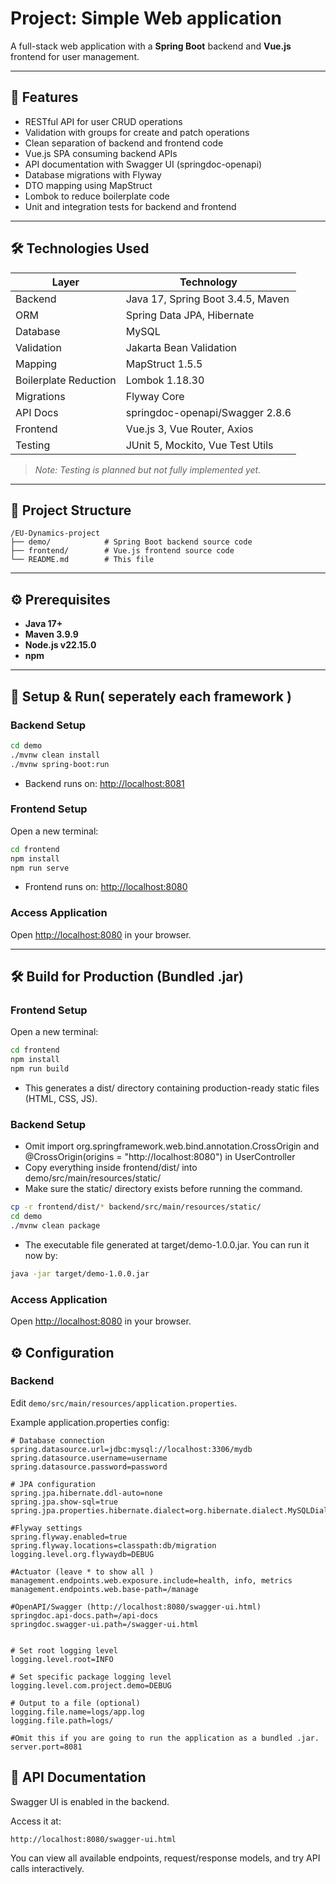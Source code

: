 
# Project: Simple Web application

A full-stack web application with a **Spring Boot** backend and **Vue.js** frontend for user management.

---

## 🚀 Features

- RESTful API for user CRUD operations
- Validation with groups for create and patch operations
- Clean separation of backend and frontend code
- Vue.js SPA consuming backend APIs
- API documentation with Swagger UI (springdoc-openapi)
- Database migrations with Flyway
- DTO mapping using MapStruct
- Lombok to reduce boilerplate code
- Unit and integration tests for backend and frontend

---

## 🛠️ Technologies Used

| Layer    | Technology                        |
| -------- | -------------------------------- |
| Backend  | Java 17, Spring Boot 3.4.5, Maven |
| ORM      | Spring Data JPA, Hibernate        |
| Database | MySQL                         |
| Validation | Jakarta Bean Validation          |
| Mapping  | MapStruct 1.5.5                  |
| Boilerplate Reduction | Lombok 1.18.30             |
| Migrations | Flyway Core                    |
| API Docs | springdoc-openapi/Swagger 2.8.6           |
| Frontend | Vue.js 3, Vue Router, Axios |
| Testing  | JUnit 5, Mockito, Vue Test Utils  |
> *Note: Testing is planned but not fully implemented yet.*
---

## 📁 Project Structure

```
/EU-Dynamics-project
├── demo/            # Spring Boot backend source code
├── frontend/        # Vue.js frontend source code
└── README.md        # This file
```

---

## ⚙️ Prerequisites

- **Java 17+**
- **Maven 3.9.9**
- **Node.js v22.15.0**
- **npm** 

---

## 🔧 Setup & Run( seperately each framework )

### Backend Setup

```bash
cd demo
./mvnw clean install
./mvnw spring-boot:run
```

- Backend runs on: [http://localhost:8081](http://localhost:8081)

### Frontend Setup

Open a new terminal:

```bash
cd frontend
npm install
npm run serve
```

- Frontend runs on: [http://localhost:8080](http://localhost:8080) 

### Access Application

Open [http://localhost:8080](http://localhost:8080) in your browser.

---

## 🛠️ Build for Production (Bundled .jar)

### Frontend Setup

Open a new terminal:

```bash
cd frontend
npm install
npm run build
```
- This generates a dist/ directory containing production-ready static files (HTML, CSS, JS).

### Backend Setup
- Omit import org.springframework.web.bind.annotation.CrossOrigin and @CrossOrigin(origins = "http://localhost:8080") in UserController
- Copy everything inside frontend/dist/ into demo/src/main/resources/static/
- Make sure the static/ directory exists before running the command. 

```bash
cp -r frontend/dist/* backend/src/main/resources/static/
cd demo
./mvnw clean package
```
- The executable file generated at target/demo-1.0.0.jar. You can run it now by:
```bash
java -jar target/demo-1.0.0.jar
```

### Access Application

Open [http://localhost:8080](http://localhost:8080) in your browser.



## ⚙️ Configuration

### Backend

Edit `demo/src/main/resources/application.properties`.

Example application.properties config:

```properties
# Database connection
spring.datasource.url=jdbc:mysql://localhost:3306/mydb
spring.datasource.username=username
spring.datasource.password=password

# JPA configuration
spring.jpa.hibernate.ddl-auto=none
spring.jpa.show-sql=true
spring.jpa.properties.hibernate.dialect=org.hibernate.dialect.MySQLDialect

#Flyway settings
spring.flyway.enabled=true
spring.flyway.locations=classpath:db/migration
logging.level.org.flywaydb=DEBUG

#Actuator (leave * to show all )
management.endpoints.web.exposure.include=health, info, metrics
management.endpoints.web.base-path=/manage

#OpenAPI/Swagger (http://localhost:8080/swagger-ui.html)
springdoc.api-docs.path=/api-docs
springdoc.swagger-ui.path=/swagger-ui.html


# Set root logging level
logging.level.root=INFO

# Set specific package logging level
logging.level.com.project.demo=DEBUG

# Output to a file (optional)
logging.file.name=logs/app.log
logging.file.path=logs/

#Omit this if you are going to run the application as a bundled .jar.
server.port=8081 
```


## 📄 API Documentation

Swagger UI is enabled in the backend.

Access it at:

```
http://localhost:8080/swagger-ui.html
```

You can view all available endpoints, request/response models, and try API calls interactively.






